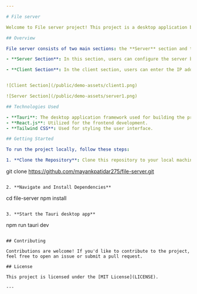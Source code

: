 ```yaml
---

# File server

Welcome to File server project! This project is a desktop application built using Tauri, a framework for building lightweight, native desktop applications using web technologies.

## Overview

File server consists of two main sections: the **Server** section and the **Client** section.

- **Server Section**: In this section, users can configure the server by providing the required configurations and clicking the start button to create a new server instance. The backend server is built using [Dufs](https://github.com/sigoden/dufs), a Rust-based server.

- **Client Section**: In the client section, users can enter the IP address and port of the server from which they want to fetch file folders.


![Client Section](/public/demo-assets/client1.png)

![Server Section](/public/demo-assets/server1.png)

## Technologies Used

- **Tauri**: The desktop application framework used for building the project.
- **React.js**: Utilized for the frontend development.
- **Tailwind CSS**: Used for styling the user interface.

## Getting Started

To run the project locally, follow these steps:

1. **Clone the Repository**: Clone this repository to your local machine using the following command:

   ```
   git clone https://github.com/mayankpatidar275/file-server.git
   ```

2. **Navigate and Install Dependencies**

   ```
   cd file-server
   npm install
   ```

3. **Start the Tauri desktop app**

   ```
   npm run tauri dev
   ```

## Contributing

Contributions are welcome! If you'd like to contribute to the project, feel free to open an issue or submit a pull request.

## License

This project is licensed under the [MIT License](LICENSE).

---
```

